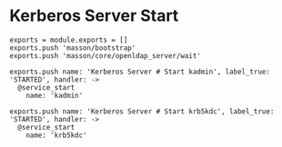 
# Kerberos Server Start

    exports = module.exports = []
    exports.push 'masson/bootstrap'
    exports.push 'masson/core/openldap_server/wait'

    exports.push name: 'Kerberos Server # Start kadmin', label_true: 'STARTED', handler: ->
      @service_start
        name: 'kadmin'

    exports.push name: 'Kerberos Server # Start krb5kdc', label_true: 'STARTED', handler: ->
      @service_start
        name: 'krb5kdc'

